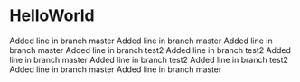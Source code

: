 # HelloWorld
Added line in branch master
Added line in branch master
Added line in branch master
Added line in branch test2
Added line in branch test2
Added line in branch master
Added line in branch test2
Added line in branch test2
Added line in branch master
Added line in branch master
